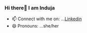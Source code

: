 ### Hi there👋 I am Induja



- 📫 Connect with me on: ...[Linkedin](https://www.linkedin.com/in/induja-kala-0948671ab/)
- 😄 Pronouns: ...she/her

